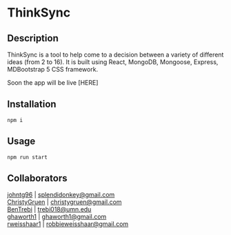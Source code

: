 # ThinkSync

## Description
ThinkSync is a tool to help come to a decision between a variety of different ideas (from 2 to 16).
It is built using React, MongoDB, Mongoose, Express, MDBootstrap 5 CSS framework.

Soon the app will be live [HERE]

## Installation
`npm i`

## Usage
`npm run start`

## Collaborators
[johntg96](https://github.com/johntg96)         | [splendidonkey@gmail.com](mailto:splendidonkey@gmail.com)  
[ChristyGruen](https://github.com/ChristyGruen) | [christygruen@gmail.com](mailto:christygruen@gmail.com)  
[BenTrebi](https://github.com/BenTrebi)         | [trebi018@umn.edu](mailto:trebi018@umn.edu)  
[ghaworth1](https://github.com/ghaworth1)       | [ghaworth1@gmail.com](mailto:ghaworth1@gmail.com)  
[rweisshaar1](https://github.com/rweisshaar1)   | [robbieweisshaar@gmail.com](mailto:robbieweisshaar@gmail.com)  
